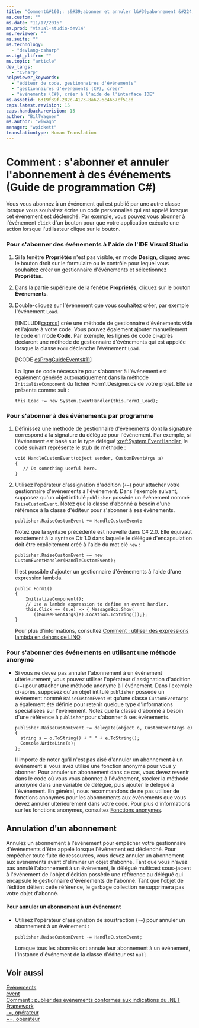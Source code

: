 ```yaml
---
title: "Comment&#160;: s&#39;abonner et annuler l&#39;abonnement &#224; des &#233;v&#233;nements (Guide de programmation C#) | Microsoft Docs"
ms.custom: ""
ms.date: "11/17/2016"
ms.prod: "visual-studio-dev14"
ms.reviewer: ""
ms.suite: ""
ms.technology: 
  - "devlang-csharp"
ms.tgt_pltfrm: ""
ms.topic: "article"
dev_langs: 
  - "CSharp"
helpviewer_keywords: 
  - "éditeur de code, gestionnaires d'événements"
  - "gestionnaires d'événements (C#), créer"
  - "événements (C#), créer à l'aide de l'interface IDE"
ms.assetid: 6319f39f-282c-4173-8a62-6c4657cf51cd
caps.latest.revision: 15
caps.handback.revision: 15
author: "BillWagner"
ms.author: "wiwagn"
manager: "wpickett"
translationtype: Human Translation
---
```

# Comment&#160;: s&#39;abonner et annuler l&#39;abonnement &#224; des &#233;v&#233;nements (Guide de programmation C#)
Vous vous abonnez à un événement qui est publié par une autre classe lorsque vous souhaitez écrire un code personnalisé qui est appelé lorsque cet événement est déclenché.  Par exemple, vous pouvez vous abonner à l'événement `click` d'un bouton pour que votre application exécute une action lorsque l'utilisateur clique sur le bouton.  
  
### Pour s'abonner des événements à l'aide de l'IDE Visual Studio  
  
1.  Si la fenêtre **Propriétés** n'est pas visible, en mode **Design**, cliquez avec le bouton droit sur le formulaire ou le contrôle pour lequel vous souhaitez créer un gestionnaire d'événements et sélectionnez **Propriétés**.  
  
2.  Dans la partie supérieure de la fenêtre **Propriétés**, cliquez sur le bouton **Événements**.  
  
3.  Double\-cliquez sur l'événement que vous souhaitez créer, par exemple l'événement `Load`.  
  
     [!INCLUDE[csprcs](../../../csharp/includes/csprcs_md.md)] crée une méthode de gestionnaire d'événements vide et l'ajoute à votre code.  Vous pouvez également ajouter manuellement le code en mode **Code**.  Par exemple, les lignes de code ci\-après déclarent une méthode de gestionnaire d'événements qui est appelée lorsque la classe `Form` déclenche l'événement `Load`.  
  
     [!CODE [csProgGuideEvents#11](../CodeSnippet/VS_Snippets_VBCSharp/csProgGuideEvents#11)]  
  
     La ligne de code nécessaire pour s'abonner à l'événement est également générée automatiquement dans la méthode `InitializeComponent` du fichier Form1.Designer.cs de votre projet.  Elle se présente comme suit :  
  
    ```  
    this.Load += new System.EventHandler(this.Form1_Load);  
    ```  
  
### Pour s'abonner à des événements par programme  
  
1.  Définissez une méthode de gestionnaire d'événements dont la signature correspond à la signature du délégué pour l'événement.  Par exemple, si l'événement est basé sur le type délégué <xref:System.EventHandler>, le code suivant représente le stub de méthode :  
  
    ```  
    void HandleCustomEvent(object sender, CustomEventArgs a)  
    {  
       // Do something useful here.  
    }  
    ```  
  
2.  Utilisez l'opérateur d'assignation d'addition \(`+=`\) pour attacher votre gestionnaire d'événements à l'événement.  Dans l'exemple suivant, supposez qu'un objet intitulé `publisher` possède un événement nommé `RaiseCustomEvent`.  Notez que la classe d'abonné a besoin d'une référence à la classe d'éditeur pour s'abonner à ses événements.  
  
    ```  
    publisher.RaiseCustomEvent += HandleCustomEvent;  
    ```  
  
     Notez que la syntaxe précédente est nouvelle dans C\# 2.0.  Elle équivaut exactement à la syntaxe C\# 1.0 dans laquelle le délégué d'encapsulation doit être explicitement créé à l'aide du mot clé `new` :  
  
    ```  
    publisher.RaiseCustomEvent += new CustomEventHandler(HandleCustomEvent);  
    ```  
  
     Il est possible d'ajouter un gestionnaire d'événements à l'aide d'une expression lambda.  
  
    ```  
    public Form1()  
    {  
        InitializeComponent();  
        // Use a lambda expression to define an event handler.  
        this.Click += (s,e) => { MessageBox.Show(  
           ((MouseEventArgs)e).Location.ToString());};  
    }  
    ```  
  
     Pour plus d'informations, consultez [Comment : utiliser des expressions lambda en dehors de LINQ](../../../csharp/programming-guide/statements-expressions-operators/how-to-use-lambda-expressions-outside-linq.md).  
  
### Pour s'abonner des événements en utilisant une méthode anonyme  
  
-   Si vous ne devez pas annuler l'abonnement à un événement ultérieurement, vous pouvez utiliser l'opérateur d'assignation d'addition \(`+=`\) pour attacher une méthode anonyme à l'événement.  Dans l'exemple ci\-après, supposez qu'un objet intitulé `publisher` possède un événement nommé `RaiseCustomEvent`  et qu'une classe `CustomEventArgs` a également été définie pour retenir quelque type d'informations spécialisées sur l'événement.  Notez que la classe d'abonné a besoin d'une référence à `publisher` pour s'abonner à ses événements.  
  
    ```  
    publisher.RaiseCustomEvent += delegate(object o, CustomEventArgs e)  
    {  
      string s = o.ToString() + " " + e.ToString();  
      Console.WriteLine(s);  
    };  
    ```  
  
     Il importe de noter qu'il n'est pas aisé d'annuler un abonnement à un événement si vous avez utilisé une fonction anonyme pour vous y abonner.  Pour annuler un abonnement dans ce cas, vous devez revenir dans le code où vous vous abonnez à l'événement, stocker la méthode anonyme dans une variable de délégué, puis ajouter le délégué à l'événement.  En général, nous recommandons de ne pas utiliser de fonctions anonymes pour les abonnements aux événements que vous devez annuler ultérieurement dans votre code.  Pour plus d'informations sur les fonctions anonymes, consultez [Fonctions anonymes](../../../csharp/programming-guide/statements-expressions-operators/anonymous-functions.md).  
  
## Annulation d'un abonnement  
 Annulez un abonnement à l'événement pour empêcher votre gestionnaire d'événements d'être appelé lorsque l'événement est déclenché.  Pour empêcher toute fuite de ressources, vous devez annuler un abonnement aux événements avant d'éliminer un objet d'abonné.  Tant que vous n'avez pas annulé l'abonnement à un événement, le délégué multicast sous\-jacent à l'événement de l'objet d'édition possède une référence au délégué qui encapsule le gestionnaire d'événements de l'abonné.  Tant que l'objet de l'édition détient cette référence, le garbage collection ne supprimera pas votre objet d'abonné.  
  
#### Pour annuler un abonnement à un événement  
  
-   Utilisez l'opérateur d'assignation de soustraction \(`-=`\) pour annuler un abonnement à un événement :  
  
    ```  
    publisher.RaiseCustomEvent -= HandleCustomEvent;  
    ```  
  
     Lorsque tous les abonnés ont annulé leur abonnement à un événement, l'instance d'événement de la classe d'éditeur est `null`.  
  
## Voir aussi  
 [Événements](../../../csharp/programming-guide/events/index.md)   
 [event](../../../csharp/language-reference/keywords/event.md)   
 [Comment : publier des événements conformes aux indications du .NET Framework](../../../csharp/programming-guide/events/how-to-publish-events-that-conform-to-net-framework-guidelines.md)   
 [\-\=, opérateur](../../../csharp/language-reference/operators/subtraction-assignment-operator-1.md)   
 [\+\=, opérateur](../../../csharp/language-reference/operators/addition-assignment-operator.md)